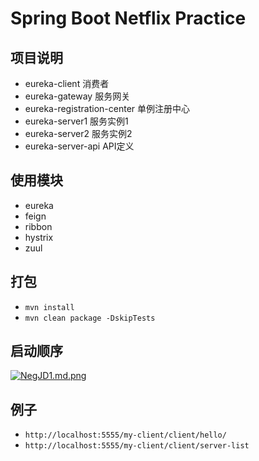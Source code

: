 # Spring Boot Netflix Practice

## 项目说明

- eureka-client 消费者
- eureka-gateway 服务网关
- eureka-registration-center 单例注册中心
- eureka-server1 服务实例1
- eureka-server2 服务实例2
- eureka-server-api API定义

## 使用模块

- eureka
- feign
- ribbon
- hystrix
- zuul

## 打包

- `mvn install`
- `mvn clean package -DskipTests`

## 启动顺序

[![NegJD1.md.png](https://s1.ax1x.com/2020/06/18/NegJD1.md.png)](https://imgchr.com/i/NegJD1)

## 例子
- `http://localhost:5555/my-client/client/hello/`
- `http://localhost:5555/my-client/client/server-list`
